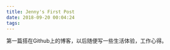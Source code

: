 ```yaml
---
title: Jenny's First Post
date: 2018-09-20 00:04:24
tags:
---
```


第一篇搭在Github上的博客，以后随便写一些生活体验，工作心得。

